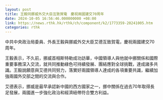 ```yaml
---
layout: post
title: 王毅同挪威外交大臣互致賀電　慶祝兩國建交70周年
date: 2024-10-05 16:56:46.000000000 +08:00
link: https://news.rthk.hk/rthk/ch/component/k2/1773359-20241005.htm
categories: rthk
---
```


中共中央政治局委員、外長王毅與挪威外交大臣艾德互致賀電，慶祝兩國建交70周年。

王毅表示，不久前，挪威首相斯特勒成功訪華，中國領導人與他就中挪關係和國際重要事務深入交流，就共同推動綠色可持續發展、團結應對全球挑戰，達成諸多共識。王毅說願意與艾德共同努力，落實好兩國領導人達成的各項重要共識，繼續加強兩國外交部之間的交流與合作。

艾德表示，挪威是最早承認新中國的西方國家之一，挪中關係在過去70年取得長足發展，兩國進一步強化政治和經濟紐帶符合雙方利益。
